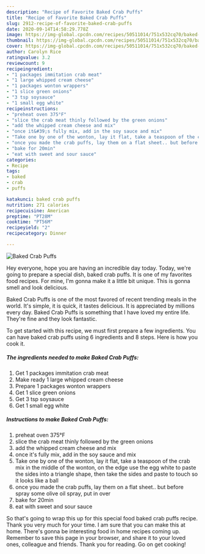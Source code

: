 ```yaml
---
description: "Recipe of Favorite Baked Crab Puffs"
title: "Recipe of Favorite Baked Crab Puffs"
slug: 2912-recipe-of-favorite-baked-crab-puffs
date: 2020-09-14T14:58:29.778Z
image: https://img-global.cpcdn.com/recipes/50511014/751x532cq70/baked-crab-puffs-recipe-main-photo.jpg
thumbnail: https://img-global.cpcdn.com/recipes/50511014/751x532cq70/baked-crab-puffs-recipe-main-photo.jpg
cover: https://img-global.cpcdn.com/recipes/50511014/751x532cq70/baked-crab-puffs-recipe-main-photo.jpg
author: Carolyn Rice
ratingvalue: 3.2
reviewcount: 9
recipeingredient:
- "1 packages immitation crab meat"
- "1 large whipped cream cheese"
- "1 packages wonton wrappers"
- "1 slice green onions"
- "3 tsp soysauce"
- "1 small egg white"
recipeinstructions:
- "preheat oven 375°F"
- "slice the crab meat thinly followed by the green onions"
- "add the whipped cream cheese and mix"
- "once it&#39;s fully mix, add in the soy sauce and mix"
- "Take one by one of the wonton, lay it flat, take a teaspoon of the crab mix in the middle of the wonton, on the edge use the egg white to paste the sides into a triangle shape, then take the sides and paste to touch so it looks like a ball"
- "once you made the crab puffs, lay them on a flat sheet.. but before spray some olive oil spray, put in over"
- "bake for 20min"
- "eat with sweet and sour sauce"
categories:
- Recipe
tags:
- baked
- crab
- puffs

katakunci: baked crab puffs 
nutrition: 271 calories
recipecuisine: American
preptime: "PT28M"
cooktime: "PT56M"
recipeyield: "2"
recipecategory: Dinner

---
```



![Baked Crab Puffs](https://img-global.cpcdn.com/recipes/50511014/751x532cq70/baked-crab-puffs-recipe-main-photo.jpg)

Hey everyone, hope you are having an incredible day today. Today, we're going to prepare a special dish, baked crab puffs. It is one of my favorites food recipes. For mine, I'm gonna make it a little bit unique. This is gonna smell and look delicious.

Baked Crab Puffs is one of the most favored of recent trending meals in the world. It's simple, it is quick, it tastes delicious. It is appreciated by millions every day. Baked Crab Puffs is something that I have loved my entire life. They're fine and they look fantastic.




To get started with this recipe, we must first prepare a few ingredients. You can have baked crab puffs using 6 ingredients and 8 steps. Here is how you cook it.

<!--inarticleads1-->

##### The ingredients needed to make Baked Crab Puffs:

1. Get 1 packages immitation crab meat
1. Make ready 1 large whipped cream cheese
1. Prepare 1 packages wonton wrappers
1. Get 1 slice green onions
1. Get 3 tsp soysauce
1. Get 1 small egg white




<!--inarticleads2-->

##### Instructions to make Baked Crab Puffs:

1. preheat oven 375°F
1. slice the crab meat thinly followed by the green onions
1. add the whipped cream cheese and mix
1. once it&#39;s fully mix, add in the soy sauce and mix
1. Take one by one of the wonton, lay it flat, take a teaspoon of the crab mix in the middle of the wonton, on the edge use the egg white to paste the sides into a triangle shape, then take the sides and paste to touch so it looks like a ball
1. once you made the crab puffs, lay them on a flat sheet.. but before spray some olive oil spray, put in over
1. bake for 20min
1. eat with sweet and sour sauce




So that's going to wrap this up for this special food baked crab puffs recipe. Thank you very much for your time. I am sure that you can make this at home. There's gonna be interesting food in home recipes coming up. Remember to save this page in your browser, and share it to your loved ones, colleague and friends. Thank you for reading. Go on get cooking!

